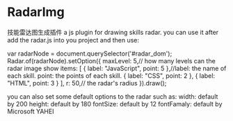 # RadarImg
技能雷达图生成插件
a js plugin for drawing skills radar.
you can use it after add the radar.js into you project and then use:

var radarNode = document.querySelector('#radar_dom');
Radar.of(radarNode).setOption({
     maxLevel: 5,// how many levels can the radar image show
     items: [
         { label: "JavaScript", point: 5 },//label: the name of each skill.   point: the points of each skill.
         { label: "CSS", point: 2 },
         { label: "HTML", point: 3 }
     ],
     r: 50,// the radar's radius
}).draw();

you can also set some default options to the radar such as:
width: default by 200
height: default by 180 
fontSize: default by 12 
fontFamaly: default by Microsoft YAHEI
